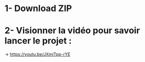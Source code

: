 # 1- Download ZIP
# 2- Visionner la vidéo pour savoir lancer le projet :
-> https://youtu.be/JXmjTpp-rYE

